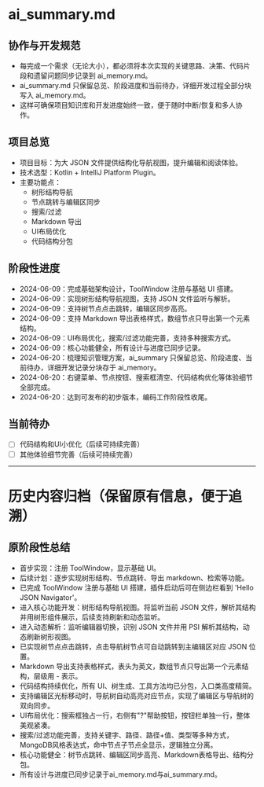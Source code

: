 # ai_summary.md

## 协作与开发规范
- 每完成一个需求（无论大小），都必须将本次实现的关键思路、决策、代码片段和遗留问题同步记录到 ai_memory.md。
- ai_summary.md 只保留总览、阶段进度和当前待办，详细开发过程全部分块写入 ai_memory.md。
- 这样可确保项目知识库和开发进度始终一致，便于随时中断/恢复和多人协作。

## 项目总览
- 项目目标：为大 JSON 文件提供结构化导航视图，提升编辑和阅读体验。
- 技术选型：Kotlin + IntelliJ Platform Plugin。
- 主要功能点：
  - 树形结构导航
  - 节点跳转与编辑区同步
  - 搜索/过滤
  - Markdown 导出
  - UI布局优化
  - 代码结构分包

## 阶段性进度
- 2024-06-09：完成基础架构设计，ToolWindow 注册与基础 UI 搭建。
- 2024-06-09：实现树形结构导航视图，支持 JSON 文件监听与解析。
- 2024-06-09：支持树节点点击跳转，编辑区同步高亮。
- 2024-06-09：支持 Markdown 导出表格样式，数组节点只导出第一个元素结构。
- 2024-06-09：UI布局优化，搜索/过滤功能完善，支持多种搜索方式。
- 2024-06-09：核心功能健全，所有设计与进度已同步记录。
- 2024-06-20：梳理知识管理方案，ai_summary 只保留总览、阶段进度、当前待办，详细开发记录分块存于 ai_memory。
- 2024-06-20：右键菜单、节点按钮、搜索框清空、代码结构优化等体验细节全部完成。
- 2024-06-20：达到可发布的初步版本，编码工作阶段性收尾。

## 当前待办
- [ ] 代码结构和UI小优化（后续可持续完善）
- [ ] 其他体验细节完善（后续可持续完善）

---

# 历史内容归档（保留原有信息，便于追溯）

## 原阶段性总结
- 首步实现：注册 ToolWindow，显示基础 UI。
- 后续计划：逐步实现树形结构、节点跳转、导出 markdown、检索等功能。
- 已完成 ToolWindow 注册与基础 UI 搭建，插件启动后可在侧边栏看到 'Hello JSON Navigator'。
- 进入核心功能开发：树形结构导航视图。将监听当前 JSON 文件，解析其结构并用树形组件展示，后续支持刷新和动态监听。
- 进入动态解析：监听编辑器切换，识别 JSON 文件并用 PSI 解析其结构，动态刷新树形视图。
- 已实现树节点点击跳转，点击导航树节点可自动跳转到主编辑区对应 JSON 位置。
- Markdown 导出支持表格样式，表头为英文，数组节点只导出第一个元素结构，层级用 - 表示。
- 代码结构持续优化，所有 UI、树生成、工具方法均已分包，入口类高度精简。
- 支持编辑区光标移动时，导航树自动高亮对应节点，实现了编辑区与导航树的双向同步。
- UI布局优化：搜索框独占一行，右侧有"?"帮助按钮，按钮栏单独一行，整体美观紧凑。
- 搜索/过滤功能完善，支持关键字、路径、路径+值、类型等多种方式，MongoDB风格表达式，命中节点子节点全显示，逻辑独立分离。
- 核心功能健全：树节点跳转、编辑区同步高亮、Markdown表格导出、结构分包。
- 所有设计与进度已同步记录于ai_memory.md与ai_summary.md。 